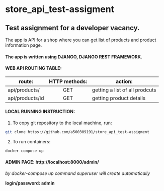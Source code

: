 # store_api_test-assigment

## Test assignment for a developer vacancy. 
The app is API for a shop where you can get list of products and product information page.


#### The app is written using DJANGO, DJANGO REST FRAMEWORK.


#### WEB API ROUTING TABLE:

| route:  | HTTP methods: | action: |
| ------------- |:-------------:|-------------|
| api/products/ | GET | getting a list of all prodcuts |
| api/products/id | GET | getting product details |


#### LOCAL RUNNING INSTRUCTION:

1. To copy git repository to the local machine, run:

```bash
git clone https://github.com/a500309191/store_api_test-assigment
```
2. To run containers:

```bash
docker-compose up
```


#### ADMIN PAGE: http://localhost:8000/admin/ 

*by docker-compose up command superuser will create automatically*

**login/password: admin**
